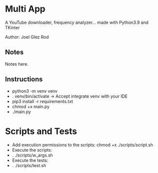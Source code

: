 # Multi App
A YouTube downloader, frequency analyzer... made with Python3.9 and TKinter

Author: Joel Glez Rod

## Notes
Notes here.

## Instructions
* python3 -m venv venv
* . venv/bin/activate -> Accept integrate venv with your IDE
* pip3 install -r requirements.txt
* chmod +x main.py
* ./main.py

# Scripts and Tests
* Add execution permissions to the scripts: chmod +x ./scripts/script.sh
* Execute the scripts:
* . ./scripts/w_args.sh
* Execute the tests:
* . ./scripts/test.sh

